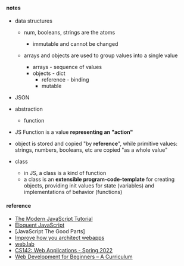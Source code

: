 
#### notes  
* data structures  
    - num, booleans, strings are the atoms  
        + immutable and cannot be changed  

    - arrays and objects are used to group values into a single value  
        + arrays  - sequence of values  
        + objects - dict  
            + reference  - binding 
            + mutable  

* JSON  
    

* abstraction  
    - function 
        

* JS Function is a value **representing an "action"**  

* object is stored and copied "by **reference**",
while primitive values: strings, numbers, booleans, etc are copied "as a whole value"  

* class  
    - in JS, a class is a kind of function  
    - a class is an **extensible program-code-template** for creating objects,
    providing init values for state (variables) and implementations of behavior (functions)



#### reference  
* [The Modern JavaScript Tutorial](https://javascript.info/)  
* [Eloquent JavaScript](https://eloquentjavascript.net/)
* [JavaScript The Good Parts]  
* [Improve how you architect webapps](https://www.patterns.dev/)
* [web.lab](https://weblab.mit.edu/schedule/)  
* [CS142: Web Applications - Spring 2022](https://web.stanford.edu/class/cs142/index.html) 
* [Web Development for Beginners – A Curriculum](https://github.com/microsoft/Web-Dev-For-Beginners)  

